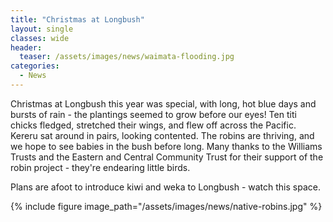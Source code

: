 ```yaml
---
title: "Christmas at Longbush"
layout: single
classes: wide
header:
  teaser: /assets/images/news/waimata-flooding.jpg
categories:
  - News
---
```


Christmas at Longbush this year was special, with long, hot blue days and bursts of rain - the plantings seemed to grow before our eyes! Ten titi chicks fledged, stretched their wings, and flew off across the Pacific. Kereru sat around in pairs, looking contented. The robins are thriving, and we hope to see babies in the bush before long. Many thanks to the Williams Trusts and the Eastern and Central Community Trust for their support of the robin project - they're endearing little birds.

Plans are afoot to introduce kiwi and weka to Longbush - watch this space.

{% include figure image_path="/assets/images/news/native-robins.jpg" %}